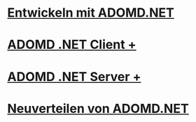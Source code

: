 # [Entwickeln mit ADOMD.NET](developing-with-adomd-net.md)

# [ADOMD .NET Client +](../../../analysis-services/multidimensional-models-adomd-net-client/adomd-net-client-functionality.md)
# [ADOMD .NET Server +](../../../analysis-services/multidimensional-models-adomd-net-server/adomd-net-server-functionality.md)

# [Neuverteilen von ADOMD.NET](redistributing-adomd-net.md)
